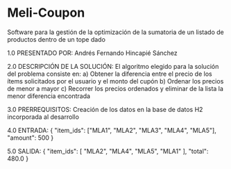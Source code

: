 # Meli-Coupon
Software para la gestión de la optimización de la sumatoria de un listado de productos dentro de un tope dado

1.0 PRESENTADO POR: Andrés Fernando Hincapié Sánchez

2.0 DESCRIPCIÓN DE LA SOLUCIÓN: 
El algoritmo elegido para la solución del problema consiste en:
a) Obtener la diferencia entre el precio de los ítems solicitados por el usuario y el monto del cupón
b) Ordenar los precios de menor a mayor
c) Recorrer los precios ordenados y eliminar de la lista la menor diferencia encontrada

3.0 PRERREQUISITOS:
Creación de los datos en la base de datos H2 incorporada al desarrollo

4.0 ENTRADA:
{
"item_ids": ["MLA1", "MLA2", "MLA3", "MLA4", "MLA5"],
"amount": 500
}

5.0 SALIDA:
{
    "item_ids": [
        "MLA2",
        "MLA4",
        "MLA5",
        "MLA1"
    ],
    "total": 480.0
}
